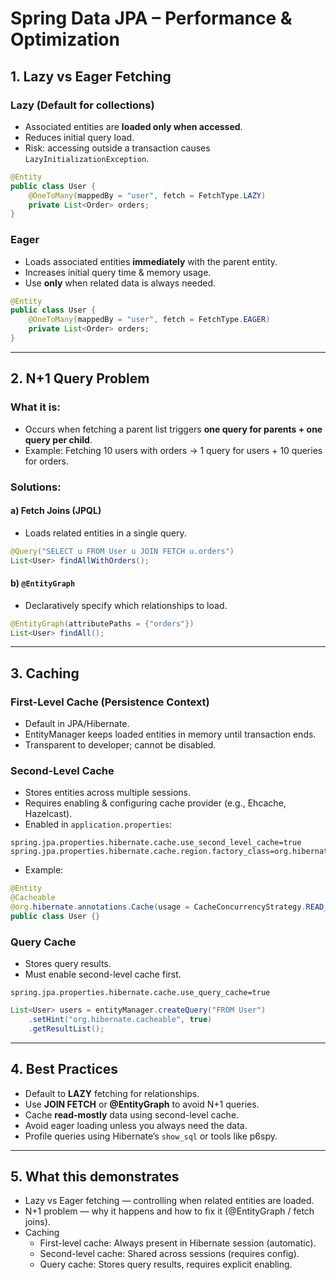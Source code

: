 # Spring Data JPA – Performance & Optimization

## 1. Lazy vs Eager Fetching

### Lazy (Default for collections)
- Associated entities are **loaded only when accessed**.
- Reduces initial query load.
- Risk: accessing outside a transaction causes `LazyInitializationException`.

```java
@Entity
public class User {
    @OneToMany(mappedBy = "user", fetch = FetchType.LAZY)
    private List<Order> orders;
}
```

### Eager
- Loads associated entities **immediately** with the parent entity.
- Increases initial query time & memory usage.
- Use **only** when related data is always needed.

```java
@Entity
public class User {
    @OneToMany(mappedBy = "user", fetch = FetchType.EAGER)
    private List<Order> orders;
}
```

---

## 2. N+1 Query Problem

### What it is:
- Occurs when fetching a parent list triggers **one query for parents + one query per child**.
- Example: Fetching 10 users with orders → 1 query for users + 10 queries for orders.

### Solutions:

#### a) Fetch Joins (JPQL)
- Loads related entities in a single query.

```java
@Query("SELECT u FROM User u JOIN FETCH u.orders")
List<User> findAllWithOrders();
```

#### b) `@EntityGraph`
- Declaratively specify which relationships to load.

```java
@EntityGraph(attributePaths = {"orders"})
List<User> findAll();
```

---

## 3. Caching

### First-Level Cache (Persistence Context)
- Default in JPA/Hibernate.
- EntityManager keeps loaded entities in memory until transaction ends.
- Transparent to developer; cannot be disabled.

### Second-Level Cache
- Stores entities across multiple sessions.
- Requires enabling & configuring cache provider (e.g., Ehcache, Hazelcast).
- Enabled in `application.properties`:
```properties
spring.jpa.properties.hibernate.cache.use_second_level_cache=true
spring.jpa.properties.hibernate.cache.region.factory_class=org.hibernate.cache.ehcache.EhCacheRegionFactory
```

- Example:
```java
@Entity
@Cacheable
@org.hibernate.annotations.Cache(usage = CacheConcurrencyStrategy.READ_WRITE)
public class User {}
```

### Query Cache
- Stores query results.
- Must enable second-level cache first.
```properties
spring.jpa.properties.hibernate.cache.use_query_cache=true
```

```java
List<User> users = entityManager.createQuery("FROM User")
    .setHint("org.hibernate.cacheable", true)
    .getResultList();
```

---

## 4. Best Practices
- Default to **LAZY** fetching for relationships.
- Use **JOIN FETCH** or **@EntityGraph** to avoid N+1 queries.
- Cache **read-mostly** data using second-level cache.
- Avoid eager loading unless you always need the data.
- Profile queries using Hibernate’s `show_sql` or tools like p6spy.

---

## 5. What this demonstrates
- Lazy vs Eager fetching — controlling when related entities are loaded.
- N+1 problem — why it happens and how to fix it (@EntityGraph / fetch joins).
- Caching
  - First-level cache: Always present in Hibernate session (automatic).
  - Second-level cache: Shared across sessions (requires config).
  - Query cache: Stores query results, requires explicit enabling.